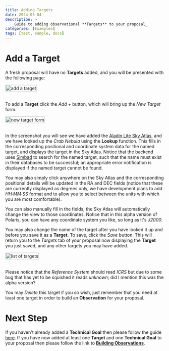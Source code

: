 ```yaml
---
title: Adding Targets
date: 2024-03-04
description: >
   _Guide to adding observational **Targets** to your proposal_
categories: [Examples]
tags: [test, sample, docs]
---
```


# Add a Target

A fresh proposal will have no **Targets** added, and you will be presented with the following page:

<img src="/images/getting-started/targets_none.png" style="width: fit-content" alt="add a target">
<br />
<br />

To add a **Target** click the _Add +_ button, which will bring up the _New Target_ form.

<img src="/images/getting-started/targets_new.png" style="width: fit-content" alt="new target form">
<br />
<br />

In the screenshot you will see we have added the [Aladin Lite Sky Atlas](https://aladin.cds.unistra.fr/),
and we have looked up the _Crab Nebula_ using the **Lookup** function. This fills in the corresponding 
positional and coordinate system data for the named target, and displays the target in the Sky Atlas. 
Notice that the backend uses [Simbad](https://simbad.cds.unistra.fr/simbad/) to search for the named 
target, such that the name must exist in their databases to be successful; an appropriate error 
notification is displayed if the named target cannot be found. 

You may also simply click anywhere on the Sky Atlas and the corresponding positional details will be 
updated in the RA and DEC fields (notice that these are currently displayed as degrees only, we have 
development plans to add _HH:MM:SS_ format and to allow you to select between the units with which you 
are most comfortable). 

You can also manually fill in the fields, the Sky Atlas will automatically change the view to those 
coordinates. Notice that in this alpha version of Polaris, you can have any coordinate system you like, 
so long as it's _J2000_. 

You may also change the name of the target after you have looked it up and before you save it as a 
**Target**. To save, click the _Save_ button. This will return you to the _Targets_ tab of your proposal 
now displaying the **Target** you just saved, and any other targets you may have added.

<img src="/images/getting-started/targets_some.png" style="width: fit-content" alt="list of targets">
<br />
<br />

Please notice that the _Reference System_ should read _ICRS_ but due to some bug that has yet to be 
squished it reads _unknown_; did I mention this was the alpha version?

You may _Delete_ this target if you so wish, just remember that you need at least one target in order
to build an **Observation** for your proposal.

# Next Step

If you haven't already added a **Technical Goal** then please follow the guide [here](../adding-technical-goals).
If you have now added at least one **Target** and one **Technical Goal** to your proposal then please follow the
link to [**Building Observations**](../build-observation).